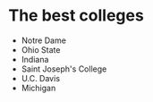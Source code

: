 # The best colleges
- Notre Dame
- Ohio State
- Indiana
- Saint Joseph's College
- U.C. Davis
- Michigan